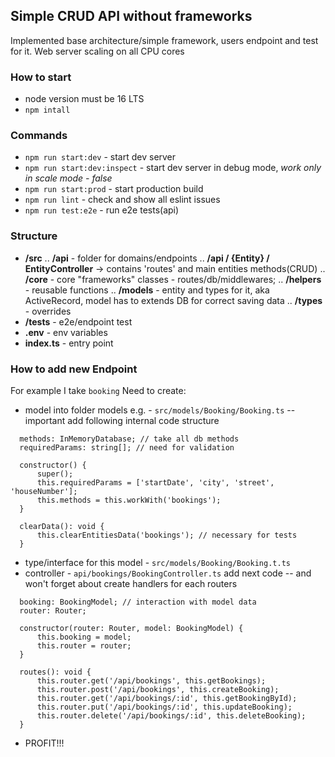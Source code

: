 ## Simple CRUD API without frameworks
Implemented base architecture/simple framework, users endpoint and test for it. Web server scaling on all CPU cores

### How to start
- node version must be 16 LTS
- `npm intall`

### Commands
- `npm run start:dev` - start dev server
- `npm run start:dev:inspect` - start dev server in debug mode, *work only in scale mode - false*
- `npm run start:prod` - start production build
- `npm run lint` - check and show all eslint issues
- `npm run test:e2e` - run e2e tests(api)

### Structure
- **/src**
.. **/api** - folder for domains/endpoints
.. **/api / {Entity} / EntityController** -> contains 'routes' and main entities methods(CRUD)
.. **/core** - core "frameworks" classes - routes/db/middlewares;
.. **/helpers** - reusable functions
.. **/models** - entity and types for it, aka ActiveRecord, model has to extends DB for correct saving data
.. **/types** - overrides
- **/tests** - e2e/endpoint test
- **.env** - env variables
- **index.ts** - entry point

### How to add new Endpoint
For example I take `booking`
Need to create:
  - model into folder models e.g. - `src/models/Booking/Booking.ts`
  -- important add following internal code structure 
  ```
    methods: InMemoryDatabase; // take all db methods
	requiredParams: string[]; // need for validation

	constructor() {
		super();
		this.requiredParams = ['startDate', 'city', 'street', 'houseNumber'];
		this.methods = this.workWith('bookings');
	}

	clearData(): void {
		this.clearEntitiesData('bookings'); // necessary for tests
	}
  ```
  - type/interface for this model -  `src/models/Booking/Booking.t.ts`
  - controller - `api/bookings/BookingController.ts` add next code
  -- and won't forget about create handlers for each routers
  ```
    booking: BookingModel; // interaction with model data
	router: Router;

	constructor(router: Router, model: BookingModel) {
		this.booking = model;
		this.router = router;
	}

	routes(): void {
		this.router.get('/api/bookings', this.getBookings);
		this.router.post('/api/bookings', this.createBooking);
		this.router.get('/api/bookings/:id', this.getBookingById);
		this.router.put('/api/bookings/:id', this.updateBooking);
		this.router.delete('/api/bookings/:id', this.deleteBooking);
	}
  ```
  - PROFIT!!!